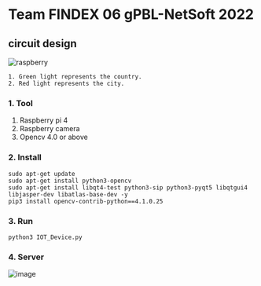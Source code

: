 # Team FINDEX 06 gPBL-NetSoft 2022

## circuit design
![raspberry](https://user-images.githubusercontent.com/54974095/155928526-fa3e1470-b13c-44ad-bdc4-44a5e6901299.jpg)

```console
1. Green light represents the country. 
2. Red light represents the city.
```

### 1. Tool
1. Raspberry pi 4
2. Raspberry camera
3. Opencv 4.0 or above

### 2. Install

```console
sudo apt-get update
sudo apt-get install python3-opencv
sudo apt-get install libqt4-test python3-sip python3-pyqt5 libqtgui4 libjasper-dev libatlas-base-dev -y
pip3 install opencv-contrib-python==4.1.0.25
```

### 3. Run

```console
python3 IOT_Device.py
```

### 4. Server
![image](https://user-images.githubusercontent.com/54974095/155929061-95cfcbf9-02e8-4a51-aed0-64903cf10993.png)
